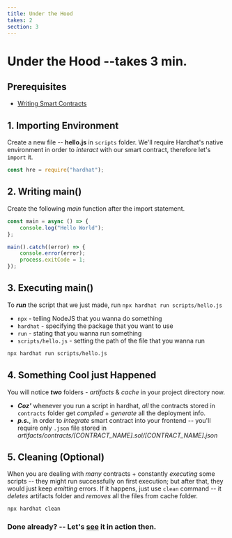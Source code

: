 ```yaml
---
title: Under the Hood
takes: 2
section: 3
---
```


# Under the Hood --takes 3 min.

## Prerequisites

-   [Writing Smart Contracts](./2_writing_smart_contracts.md)

## 1. Importing Environment

Create a new file -- **hello.js** in `scripts` folder. We'll require Hardhat's native environment in order to _interact_ with our smart contract, therefore let's `import` it.

```js
const hre = require("hardhat");
```

## 2. Writing main()

Create the following _main_ function after the import statement.

```js
const main = async () => {
	console.log("Hello World");
};

main().catch((error) => {
	console.error(error);
	process.exitCode = 1;
});
```

## 3. Executing main()

To **_run_** the script that we just made, run `npx hardhat run scripts/hello.js`

-   `npx` - telling NodeJS that you wanna do something
-   `hardhat` - specifying the package that you want to use
-   `run` - stating that you wanna run something
-   `scripts/hello.js` - setting the path of the file that you wanna run

```bash
npx hardhat run scripts/hello.js
```

## 4. Something Cool just Happened

You will notice **_two_** folders - _artifacts_ & _cache_ in your project directory now.

-   **_Coz'_** whenever you run a script in hardhat, _all_ the contracts stored in `contracts` folder get _compiled_ + _generate_ all the deployment info.
-   **_p.s._**, in order to _integrate_ smart contract into your frontend -- you'll require only `.json` file stored in _artifacts/contracts/[CONTRACT_NAME].sol/[CONTRACT_NAME].json_

## 5. Cleaning (Optional)

When you are dealing with _many_ contracts + constantly _executing_ some scripts -- they might run successfully on first execution;
but after that, they would just keep _emitting_ errors. If it happens, just use `clean` command -- it _deletes_ artifacts folder and
_removes_ all the files from cache folder.

```bash
npx hardhat clean
```

### Done already? -- Let's **[see](./4_local_deployment.md)** it in action then.
